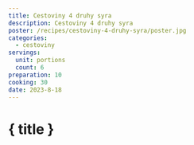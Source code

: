 ```yaml
---
title: Cestoviny 4 druhy syra
description: Cestoviny 4 druhy syra
poster: /recipes/cestoviny-4-druhy-syra/poster.jpg
categories:
  - cestoviny
servings:
  unit: portions
  count: 6
preparation: 10
cooking: 30
date: 2023-8-18
---
```


# { title }
